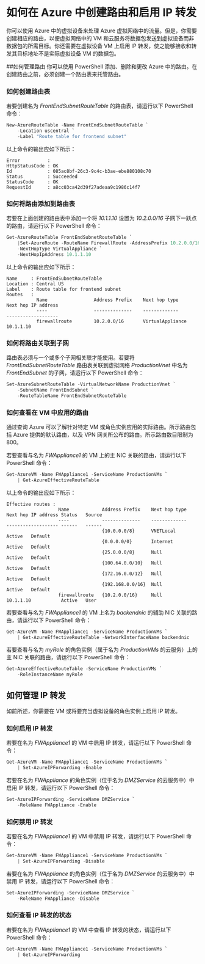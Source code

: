 <properties 
   pageTitle="如何在 Azure 中创建路由和启用 IP 转发"
   description="了解如何管理 UDR 和 IP 转发"
   services="virtual-network"
   documentationCenter="na"
   authors="telmosampaio"
   manager="carolz"
   editor="tysonn" />  

<tags 
   ms.service="virtual-network"
   ms.date="08/10/2015"
   wacn.date="" />  


# 如何在 Azure 中创建路由和启用 IP 转发
你可以使用 Azure 中的虚拟设备来处理 Azure 虚拟网络中的流量。但是，你需要创建相应的路由，以便虚拟网络中的 VM 和云服务将数据包发送到虚拟设备而非数据包的所需目标。你还需要在虚拟设备 VM 上启用 IP 转发，使之能够接收和转发其目标地址不是实际虚拟设备 VM 的数据包。

##如何管理路由
你可以使用 PowerShell 添加、删除和更改 Azure 中的路由。在创建路由之前，必须创建一个路由表来托管路由。

### 如何创建路由表
若要创建名为 *FrontEndSubnetRouteTable* 的路由表，请运行以下 PowerShell 命令：

```powershell
New-AzureRouteTable -Name FrontEndSubnetRouteTable `
	-Location uscentral `
	-Label "Route table for frontend subnet"
```

以上命令的输出应如下所示：

	Error          :
	HttpStatusCode : OK
	Id             : 085ac8bf-26c3-9c4c-b3ae-ebe880108c70
	Status         : Succeeded
	StatusCode     : OK
	RequestId      : a8cc03ca42d39f27adeaa9c1986c14f7

### 如何将路由添加到路由表
若要在上面创建的路由表中添加一个将 *10.1.1.10* 设置为 *10.2.0.0/16* 子网下一跃点的路由，请运行以下 PowerShell 命令：

```powershell
Get-AzureRouteTable FrontEndSubnetRouteTable `
	|Set-AzureRoute -RouteName FirewallRoute -AddressPrefix 10.2.0.0/16 `
	-NextHopType VirtualAppliance `
	-NextHopIpAddress 10.1.1.10
```

以上命令的输出应如下所示：

	Name     : FrontEndSubnetRouteTable
	Location : Central US
	Label    : Route table for frontend subnet
	Routes   : 
	           Name                 Address Prefix    Next hop type        Next hop IP address
	           ----                 --------------    -------------        -------------------
	           firewallroute        10.2.0.0/16       VirtualAppliance     10.1.1.10    

### 如何将路由关联到子网
路由表必须与一个或多个子网相关联才能使用。若要将 *FrontEndSubnetRouteTable* 路由表关联到虚拟网络 *ProductionVnet* 中名为 *FrontEndSubnet* 的子网，请运行以下 PowerShell 命令：

```powershell
Set-AzureSubnetRouteTable -VirtualNetworkName ProductionVnet `
	-SubnetName FrontEndSubnet `
	-RouteTableName FrontEndSubnetRouteTable
```

### 如何查看在 VM 中应用的路由
通过查询 Azure 可以了解针对特定 VM 或角色实例应用的实际路由。所示路由包括 Azure 提供的默认路由，以及 VPN 网关所公布的路由。所示路由数目限制为 800。

若要查看与名为 *FWAppliance1* 的 VM 上的主 NIC 关联的路由，请运行以下 PowerShell 命令：

```powershell
Get-AzureVM -Name FWAppliance1 -ServiceName ProductionVMs `
	| Get-AzureEffectiveRouteTable
```

以上命令的输出应如下所示：

	Effective routes : 
	                   Name            Address Prefix    Next hop type    Next hop IP address Status   Source     
	                   ----            --------------    -------------    ------------------- ------   ------     
	                                   {10.0.0.0/8}      VNETLocal                            Active   Default    
	                                   {0.0.0.0/0}       Internet                             Active   Default    
	                                   {25.0.0.0/8}      Null                                 Active   Default    
	                                   {100.64.0.0/10}   Null                                 Active   Default    
	                                   {172.16.0.0/12}   Null                                 Active   Default    
	                                   {192.168.0.0/16}  Null                                 Active   Default    
	                   firewallroute   {10.2.0.0/16}     Null             10.1.1.10           Active   User      

若要查看与名为 *FWAppliance1* 的 VM 上名为 *backendnic* 的辅助 NIC 关联的路由，请运行以下 PowerShell 命令：

```powershell
Get-AzureVM -Name FWAppliance1 -ServiceName ProductionVMs `
	| Get-AzureEffectiveRouteTable -NetworkInterfaceName backendnic
```

若要查看与名为 *myRole* 的角色实例（属于名为 *ProductionVMs* 的云服务）上的主 NIC 关联的路由，请运行以下 PowerShell 命令：

```powershell
Get-AzureEffectiveRouteTable -ServiceName ProductionVMs `
	-RoleInstanceName myRole
```

## 如何管理 IP 转发
如前所述，你需要在 VM 或将要充当虚拟设备的角色实例上启用 IP 转发。

### 如何启用 IP 转发
若要在名为 *FWAppliance1* 的 VM 中启用 IP 转发，请运行以下 PowerShell 命令：

```powershell
Get-AzureVM -Name FWAppliance1 -ServiceName ProductionVMs `
	| Set-AzureIPForwarding -Enable
```

若要在名为 *FWAppliance* 的角色实例（位于名为 *DMZService* 的云服务中）中启用 IP 转发，请运行以下 PowerShell 命令：

```powershell
Set-AzureIPForwarding -ServiceName DMZService `
	-RoleName FWAppliance -Enable
```

### 如何禁用 IP 转发
若要在名为 *FWAppliance1* 的 VM 中禁用 IP 转发，请运行以下 PowerShell 命令：

```powershell
Get-AzureVM -Name FWAppliance1 -ServiceName ProductionVMs `
	| Set-AzureIPForwarding -Disable
```

若要在名为 *FWAppliance* 的角色实例（位于名为 *DMZService* 的云服务中）中禁用 IP 转发，请运行以下 PowerShell 命令：

```powershell
Set-AzureIPForwarding -ServiceName DMZService `
	-RoleName FWAppliance -Disable
```

### 如何查看 IP 转发的状态
若要在名为 *FWAppliance1* 的 VM 中查看 IP 转发的状态，请运行以下 PowerShell 命令：

```powershell
Get-AzureVM -Name FWAppliance1 -ServiceName ProductionVMs `
	| Get-AzureIPForwarding
``` 

<!---HONumber=Mooncake_Quality_Review_1118_2016-->